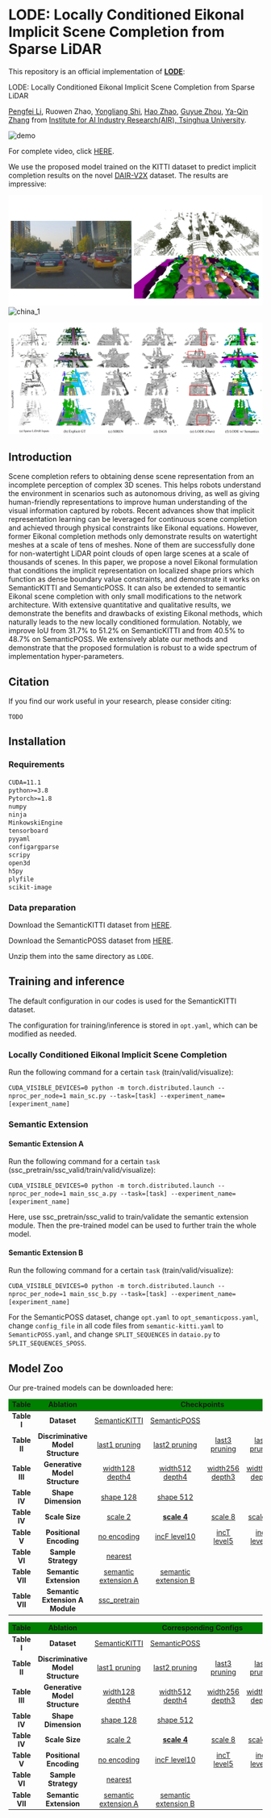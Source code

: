 # LODE: Locally Conditioned Eikonal Implicit Scene Completion from Sparse LiDAR

This repository is an official implementation of [**LODE**]():

LODE: Locally Conditioned Eikonal Implicit Scene Completion from Sparse LiDAR

[Pengfei Li](https://scholar.google.com/citations?hl=en&user=hmii_L8AAAAJ), Ruowen Zhao, [Yongliang Shi](https://github.com/liangyongshi), [Hao Zhao](https://sites.google.com/view/fromandto), [Guyue Zhou](https://air.tsinghua.edu.cn/en/info/1046/1196.htm), [Ya-Qin Zhang](https://air.tsinghua.edu.cn/en/info/1046/1188.htm)
 from <a href="http://air.tsinghua.edu.cn/EN/" target="_blank">Institute for AI Industry Research(AIR), Tsinghua University</a>.

![demo](doc/demo.gif)

For complete video, click [HERE](https://youtu.be/8x_XOSrr5K0).

We use the proposed model trained on the KITTI dataset to predict implicit completion results on the novel [DAIR-V2X](http://air.tsinghua.edu.cn/dair-v2x/) dataset. The results are impressive:

![china](doc/v2x.jpg)
![china_1](doc/v2x.gif)


![teaser](doc/qualitative.png)



## Introduction

Scene completion refers to obtaining dense scene representation from an incomplete perception of complex 3D scenes. 
This helps robots understand the environment in scenarios such as autonomous driving, as well as giving human-friendly representations to improve human understanding of the visual information captured by robots.
Recent advances show that implicit representation learning can be leveraged for continuous scene completion and achieved through physical constraints like Eikonal equations.
However, former Eikonal completion methods only demonstrate results on watertight meshes at a scale of tens of meshes.
None of them are successfully done for non-watertight LiDAR point clouds of open large scenes at a scale of thousands of scenes.
In this paper, we propose a novel Eikonal formulation that conditions the implicit representation on localized shape priors which function as dense boundary value constraints, and demonstrate it works on SemanticKITTI and SemanticPOSS.
It can also be extended to semantic Eikonal scene completion with only small modifications to the network architecture.
With extensive quantitative and qualitative results, we demonstrate the benefits and drawbacks of existing Eikonal methods, which naturally leads to the new locally conditioned formulation. Notably, we improve IoU from 31.7\% to 51.2\% on SemanticKITTI and from 40.5\% to 48.7\% on SemanticPOSS.
We extensively ablate our methods and demonstrate that the proposed formulation is robust to a wide spectrum of implementation hyper-parameters.

## Citation

If you find our work useful in your research, please consider citing:

    TODO

## Installation

### Requirements
    
    CUDA=11.1
    python>=3.8
    Pytorch>=1.8
    numpy
    ninja
    MinkowskiEngine
    tensorboard
    pyyaml
    configargparse
    scripy
    open3d
    h5py
    plyfile
    scikit-image


### Data preparation

Download the SemanticKITTI dataset from 
[HERE](http://semantic-kitti.org/assets/data_odometry_voxels.zip).

Download the SemanticPOSS dataset from 
[HERE](http://www.poss.pku.edu.cn/OpenDataResource/SemanticPOSS/SemanticPOSS_dataset.zip).

Unzip them into the same directory as `LODE`.


## Training and inference
The default configuration in our codes is used for the SemanticKITTI dataset.

The configuration for training/inference is stored in `opt.yaml`, which can be modified as needed.

### Locally Conditioned Eikonal Implicit Scene Completion

Run the following command for a certain `task` (train/valid/visualize):

    CUDA_VISIBLE_DEVICES=0 python -m torch.distributed.launch --nproc_per_node=1 main_sc.py --task=[task] --experiment_name=[experiment_name]


### Semantic Extension
#### Semantic Extension A
Run the following command for a certain `task` (ssc_pretrain/ssc_valid/train/valid/visualize):

    CUDA_VISIBLE_DEVICES=0 python -m torch.distributed.launch --nproc_per_node=1 main_ssc_a.py --task=[task] --experiment_name=[experiment_name]

Here, use ssc_pretrain/ssc_valid to train/validate the semantic extension module. Then the pre-trained model can be used to further train the whole model.

#### Semantic Extension B
Run the following command for a certain `task` (train/valid/visualize):

    CUDA_VISIBLE_DEVICES=0 python -m torch.distributed.launch --nproc_per_node=1 main_ssc_b.py --task=[task] --experiment_name=[experiment_name]

For the SemanticPOSS dataset, change `opt.yaml` to `opt_semanticposs.yaml`, change `config_file` in all code files from `semantic-kitti.yaml` to `SemanticPOSS.yaml`, and change `SPLIT_SEQUENCES` in `dataio.py` to `SPLIT_SEQUENCES_SPOSS`.

## Model Zoo
Our pre-trained models can be downloaded here:

<table class="tg">
<thead>
    <tr>
        <td style="background-color:green"><center><b>Table</td> 
        <td style="background-color:green"><center><b>Ablation</td> 
        <td style="background-color:green" colspan="5"><center><b>Checkpoints</td> 
   </tr>
</thead>
<tbody>
    <tr>
        <td><b><center>Table I</td>    
        <td><b><center>Dataset</td>    
        <td>
            <a href="https://drive.google.com/file/d/18YPYrKvC7KcMp0nLqU98WnjJs6JTKsda/view?usp=sharing">
                    <center>SemanticKITTI
            </a>
        </td>  
        <td>
            <a href="https://drive.google.com/file/d/1GtryqqoovjC6oiSQH3kpxvVEHz0yc8m9/view?usp=share_link">
                    <center>SemanticPOSS
            </a>
        </td>  
        <td>
        </td>  
        <td>
        </td>  
        <td>
        </td>  
    </tr>
    <tr>
        <td><b><center>Table II</td>    
        <td><b><center>Discriminative Model Structure</td>    
        <td>
            <a href="https://drive.google.com/file/d/1jwHxrRH5xaW95MgaiQ1lYTg8l57E6Taj/view?usp=sharing">
                    <center>last1 pruning
            </a>
        </td>  
        <td>
            <a href="https://drive.google.com/file/d/1ydzQx4loYYkICJKJi20YG6t05Osb3Djr/view?usp=sharing">
                    <center>last2 pruning
            </a>
        </td>  
        <td>
            <a href="https://drive.google.com/file/d/1jrugPHXjrv7z5PUQxF_rM-yFGjeHZD_8/view?usp=sharing">
                    <center>last3 pruning
            </a>
        </td>  
        <td>
            <a href="https://drive.google.com/file/d/1TpkvCEtRGls3ZJklyOiDYwKoUGEH4cCZ/view?usp=sharing">
                    <center>last4 pruning
            </a>
        </td>
        <td>
            <a href="https://drive.google.com/file/d/1A6_wyJHVZRHudwtaD5w5HebCiv_oL7bY/view?usp=sharing">
                    <center>4convs output
            </a>
        </td>  
    </tr>
    <tr>
        <td><b><center>Table III</td>    
        <td><b><center>Generative Model Structure</td>    
        <td>
            <a href="https://drive.google.com/file/d/19vX4i773A6Df6YLTdyP_MxzoR8KCX1Gf/view?usp=sharing">
                    <center>width128 depth4
            </a>
        </td>  
        <td>
            <a href="https://drive.google.com/file/d/1SED3cV4Fc6Sf2F3bIaf8l5KwgkqI6RMu/view?usp=sharing">
                    <center>width512 depth4
            </a>
        </td>  
        <td>
            <a href="https://drive.google.com/file/d/1s1WBgNhr_gImO-wDNNGqwcHOziRjTXh5/view?usp=sharing">
                    <center>width256 depth3
            </a>
        </td>  
        <td>
            <a href="https://drive.google.com/file/d/1-rVag5fkg3l1WzvyjS4zpKZQBowkXj7p/view?usp=sharing">
                    <center>width256 depth5
            </a>
        </td> 
        <td>
            <a href="https://drive.google.com/file/d/1IW6wUFTej_wBwzSWwFQe5iOT5KXke2Pm/view?usp=sharing">
                    <center>Gnet relu
            </a>
        </td> 
    </tr>
    <tr>
        <td><b><center>Table IV</td>    
        <td><b><center>Shape Dimension</td>    
        <td>
            <a href="https://drive.google.com/file/d/1iM2xVFh1Qk27HMKhKp5WyjkSoxsAJqoI/view?usp=sharing">
                    <center>shape 128
            </a>
        </td>  
        <td>
            <a href="https://drive.google.com/file/d/1QDngtgrYjoMlk4ZKi6bODH8XJnj1aN0N/view?usp=sharing">
                    <center>shape 512
            </a>
        </td>  
        <td>
        </td>  
        <td>
        </td>  
        <td>
        </td>  
    </tr>
    <tr>
        <td><b><center>Table IV</td>    
        <td><b><center>Scale Size</td>    
        <td>
            <a href="https://drive.google.com/file/d/1hJb4woXN5uuG7WKOKgwvLzkWxC-Smh5L/view?usp=sharing">
                    <center>scale 2
            </a>
        </td>  
        <td>
            <a href="https://drive.google.com/file/d/18YPYrKvC7KcMp0nLqU98WnjJs6JTKsda/view?usp=sharing">
                    <center> <b> <u> scale 4
            </a>
        </td>  
        <td>
            <a href="https://drive.google.com/file/d/1D8DLWcGFxrFR5_RtrNlV1-Ov7-JPIdTT/view?usp=sharing">
                    <center>scale 8
            </a>
        </td>  
        <td>
            <a href="https://drive.google.com/file/d/1lAhTYSJQmdAdTWcIpCAHkbOb4UBItMgf/view?usp=sharing">
                    <center>scale 16
            </a>
        </td>  
        <td>
            <a href="https://drive.google.com/file/d/1tNrCnqmcb8_xgBEL5elis36E3yrSrMLv/view?usp=sharing">
                    <center>scale 32
            </a>
        </td>  
    </tr>
    <tr>
        <td><b><center>Table V</td>    
        <td><b><center>Positional Encoding</td>    
        <td>
            <a href="https://drive.google.com/file/d/1MTiB5BgrSMj0tEmz7UykVcUKGgkOJr0J/view?usp=sharing">
                    <center>no encoding
            </a>
        </td>  
        <td>
            <a href="https://drive.google.com/file/d/12Eoyb1ClU75F_p37wyssVD7INJy2KlHO/view?usp=sharing">
                    <center>incF level10
            </a>
        </td>  
        <td>
            <a href="https://drive.google.com/file/d/1j46UUuLoRT-8eH6VlyNbJEbU3SRU3oEY/view?usp=sharing">
                    <center>incT level5
            </a>
        </td>  
        <td>
            <a href="https://drive.google.com/file/d/1RLl_OjhrdSnqtXL88-Q1hXszEtBd-gVD/view?usp=sharing">
                    <center>incT level15
            </a>
        </td>      
        <td>
        </td>      
    </tr>
    <tr>
        <td><b><center>Table VI</td>    
        <td><b><center>Sample Strategy</td>    
        <td>
            <a href="https://drive.google.com/file/d/1RQgA_NAuNcBCXDtHTgEatkBme7GfumLG/view?usp=sharing">
                    <center>nearest
            </a>
        </td>     
        <td>
        </td>  
        <td>
        </td>  
        <td>
        </td>  
        <td>
        </td>  
    </tr>
    <tr>
        <td><b><center>Table VII</td>    
        <td><b><center>Semantic Extension</td>    
        <td>
            <a href="https://drive.google.com/file/d/17e5M2Z-TFcplfL61b54Zea8lCrBylqyT/view?usp=sharing">
                    <center>semantic extension A
            </a>
        </td>  
        <td>
            <a href="https://drive.google.com/file/d/1eecCo4_fyuOcfn2zTidSq07xYRrWpfjN/view?usp=sharing">
                    <center>semantic extension B
            </a>
        </td>  
        <td>
        </td>  
        <td>
        </td>  
        <td>
        </td>  
    </tr>
    <tr>
        <td><b><center>Table VII</td>    
        <td><b><center>Semantic Extension A Module</td>    
        <td>
            <a href="https://drive.google.com/file/d/1zDUgd-NSpwaOQ4vKH-K-r_yF66n1OSYj/view?usp=sharing">
                    <center>ssc_pretrain
            </a>
        </td>     
        <td>
        </td>  
        <td>
        </td>  
        <td>
        </td>  
        <td>
        </td>  
    </tr>
</tbody>
</table>

<table class="tg">
<thead>
    <tr>
        <td style="background-color:green"><center><b>Table</td> 
        <td style="background-color:green"><center><b>Ablation</td> 
        <td style="background-color:green" colspan="5"><center><b>Corresponding Configs</td> 
    </tr>
</thead>
<tbody>
    <tr>
        <td><b><center>Table I</td>    
        <td><b><center>Dataset</td>    
        <td>
            <a href="https://drive.google.com/file/d/1P_mZcXCdme6BFWBTCpJCNQcKb4Ye5A83/view?usp=sharing">
                    <center>SemanticKITTI
            </a>
        </td>  
        <td>
            <a href="https://drive.google.com/file/d/1Xhji8rKmxGo_SzaJcCToKvos3DATmCK0/view?usp=share_link">
                    <center>SemanticPOSS
            </a>
        </td>  
        <td>
        </td>  
        <td>
        </td>  
        <td>
        </td>  
    </tr>
    <tr>
        <td><b><center>Table II</td>
        <td><b><center>Discriminative Model Structure</td>    
        <td>
            <a href="https://drive.google.com/file/d/1iOtUKn3RTBvnvtj9COsqyYVZrrA-r0q-/view?usp=sharing">
                    <center>last1 pruning
            </a>
        </td>  
        <td>
            <a href="https://drive.google.com/file/d/1VR_i1xTtToxgrdfb2OniXjgnbZQrpOLD/view?usp=sharing">
                    <center>last2 pruning
            </a>
        </td>  
        <td>
            <a href="https://drive.google.com/file/d/1iCE_6cQasoBZa5SSww4Ke1Ky1B1Ytl7o/view?usp=sharing">
                    <center>last3 pruning
            </a>
        </td>  
        <td>
            <a href="https://drive.google.com/file/d/1-4p306ZsYpuKAgUFeLaZLmoiojKvCIrv/view?usp=sharing">
                    <center>last4 pruning
            </a>
        </td>  
        <td>
            <a href="https://drive.google.com/file/d/1l_fbaHmaGu19QR7iwgJLJsAEj1KNVsJg/view?usp=sharing">
                    <center>4convs output
            </a>
        </td>  
    </tr>
    <tr>
        <td><b><center>Table III</td>
        <td><b><center>Generative Model Structure</td>    
        <td>
            <a href="https://drive.google.com/file/d/1WQ0zYloUFpJkOnugasgI8JUwoiFJTHbT/view?usp=sharing">
                    <center>width128 depth4
            </a>
        </td>  
        <td>
            <a href="https://drive.google.com/file/d/1LbZT85TJKYuvljr4KEEwxPmW8TOdD-UD/view?usp=sharing">
                    <center>width512 depth4
            </a>
        </td>  
        <td>
            <a href="https://drive.google.com/file/d/1_4o5t4LJKx5A0j7Oc6YgLQNDMhA3old6/view?usp=sharing">
                    <center>width256 depth3
            </a>
        </td>  
        <td>
            <a href="https://drive.google.com/file/d/1hb6ObirbJKUQTfws1wRPdTuVhMYDg5cC/view?usp=sharing">
                    <center>width256 depth5
            </a>
        </td> 
        <td>
            <a href="https://drive.google.com/file/d/1_fElZNPrxRlnG1mk88E-FbZAqV9Bj6Xr/view?usp=sharing">
                    <center>Gnet relu
            </a>
        </td> 
    </tr>
    <tr>
        <td><b><center>Table IV</td>
        <td><b><center>Shape Dimension</td>    
        <td>
            <a href="https://drive.google.com/file/d/1lDxWYxLlwP1guHxIkebRieGUOdU9fbg2/view?usp=sharing">
                    <center>shape 128
            </a>
        </td>  
        <td>
            <a href="https://drive.google.com/file/d/1rltYF8TnzuqmvwAC3a_nzYE4sXyHAlL8/view?usp=sharing">
                    <center>shape 512
            </a>
        </td>  
        <td>
        </td>  
        <td>
        </td>  
        <td>
        </td>  
    </tr>
    <tr>
        <td><b><center>Table IV</td>
        <td><b><center>Scale Size</td>    
        <td>
            <a href="https://drive.google.com/file/d/1LYmhl1HfT1YYVbIpxnugvOeNKWaA95QL/view?usp=sharing">
                    <center>scale 2
            </a>
        </td>  
        <td>
            <a href="https://drive.google.com/file/d/1P_mZcXCdme6BFWBTCpJCNQcKb4Ye5A83/view?usp=sharing">
                    <center> <b> <u> scale 4
            </a>
        </td>  
        <td>
            <a href="https://drive.google.com/file/d/1vAVno6ZKBwqqSkwhPRnh_f-YtOhbN16g/view?usp=sharing">
                    <center>scale 8
            </a>
        </td>  
        <td>
            <a href="https://drive.google.com/file/d/1YZK9irwZSBAmCIq6rNCgn8cHrpWor-Jr/view?usp=sharing">
                    <center>scale 16
            </a>
        </td>  
        <td>
            <a href="https://drive.google.com/file/d/1xkYE_xm--LuT-BRsR92ti1YytmVo2rY_/view?usp=sharing">
                    <center>scale 32
            </a>
        </td>  
    </tr>
    <tr>
        <td><b><center>Table V</td>
        <td><b><center>Positional Encoding</td>    
        <td>
            <a href="https://drive.google.com/file/d/1DF-_Kizocc9dyArAYgRrjgjWXUZgDVpX/view?usp=sharing">
                    <center>no encoding
            </a>
        </td>  
        <td>
            <a href="https://drive.google.com/file/d/1ksFSRjd80mM71SqiymojsxK87-kdzXt6/view?usp=sharing">
                    <center>incF level10
            </a>
        </td>  
        <td>
            <a href="https://drive.google.com/file/d/1Q8ChxbWU2mXRPv1BMwviX8javh03YmvF/view?usp=sharing">
                    <center>incT level5
            </a>
        </td>  
        <td>
            <a href="https://drive.google.com/file/d/1paafCI0b8ZmOUnxwtFEPqEyI0HcsHk_f/view?usp=sharing">
                    <center>incT level15
            </a>
        </td>      
        <td>
        </td>      
    </tr>
    <tr>
        <td><b><center>Table VI</td>
        <td><b><center>Sample Strategy</td>    
        <td>
            <a href="https://drive.google.com/file/d/1BSoA7Veg3Y_lMpkwFUcc3SVafP5qyrpa/view?usp=sharing">
                    <center>nearest
            </a>
        </td>     
        <td>
        </td>  
        <td>
        </td>  
        <td>
        </td>  
        <td>
        </td>  
    </tr>
    <tr>
        <td><b><center>Table VII</td>
        <td><b><center>Semantic Extension</td>    
        <td>
            <a href="https://drive.google.com/file/d/1agpi1v3tfDzMXq0vzMTbd1lXUYQz1NYT/view?usp=sharing">
                    <center>semantic extension A
            </a>
        </td>  
        <td>
            <a href="https://drive.google.com/file/d/1WJq8_e298APLKdiY1xolJQcziWTX3yu4/view?usp=sharing">
                    <center>semantic extension B
            </a>
        </td>  
        <td>
        </td>  
        <td>
        </td>  
        <td>
        </td>  
    </tr>
</tbody>
</table>
